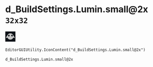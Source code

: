 # d_BuildSettings.Lumin.small@2x `32x32`
<img src="/img/d_BuildSettings.Lumin.small@2x.png" width=32 height=32>

``` CSharp
EditorGUIUtility.IconContent("d_BuildSettings.Lumin.small@2x")
```
```
d_BuildSettings.Lumin.small@2x
```
